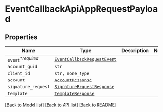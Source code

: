 # EventCallbackApiAppRequestPayload



## Properties

| Name | Type | Description | Notes |
| ---- | ---- | ----------- | ----- |
| `event`<sup>*_required_</sup> | [```EventCallbackRequestEvent```](EventCallbackRequestEvent.md) |    |  |
| `account_guid` | ```str``` |    |  |
| `client_id` | ```str, none_type``` |    |  |
| `account` | [```AccountResponse```](AccountResponse.md) |    |  |
| `signature_request` | [```SignatureRequestResponse```](SignatureRequestResponse.md) |    |  |
| `template` | [```TemplateResponse```](TemplateResponse.md) |    |  |


[[Back to Model list]](../README.md#documentation-for-models) [[Back to API list]](../README.md#documentation-for-api-endpoints) [[Back to README]](../README.md)


